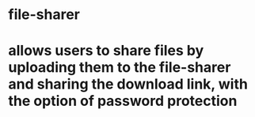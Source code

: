 # file-sharer
# allows users to share files by uploading them to the file-sharer and sharing the download link, with the option of password protection
